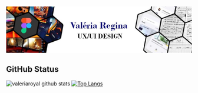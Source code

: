 
![Screenshot](1605205821679.jpg)

## GitHub Status
 ![valeriaroyal github stats](https://github-readme-stats.vercel.app/api?username=valeriaroyal&show_icons=true&theme=nightowl)
 [![Top Langs](https://github-readme-stats.vercel.app/api/top-langs/?username=valeriaroyal&layout=compact&theme=nightowl)](https://github.com/ValeriaRoyal/github-readme-stats)
<!--
**ValeriaRoyal/ValeriaRoyal** is a ✨ _special_ ✨ repository because its `README.md` (this file) appears on your GitHub profile.

Here are some ideas to get you started:

- 🔭 I’m currently working on ...
- 🌱 I’m currently learning ...
- 👯 I’m looking to collaborate on ...
- 🤔 I’m looking for help with ...
- 💬 Ask me about ...
- 📫 How to reach me: ...
- 😄 Pronouns: ...
- ⚡ Fun fact: ...
-->
